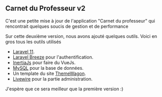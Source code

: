 ## Carnet du Professeur v2

C'est une petite mise à jour de l'application "Carnet du professeur" qui rencontrait quelques soucis de gestion et de performance

Sur cette deuxième version, nous avons ajouté quelques outils.
Voici en gros tous les outils utilisés

- [Laravel 11](https://laravel.com/docs).
- [Laravel Breeze](https://laravel.com/docs/11.x/starter-kits#laravel-breeze) pour l'authentification.
- [InertiaJs](https://inertiajs.com) pour faire du VueJs.
- [MySQL](https://laravel.com/docs/eloquent) pour la base de données.
- Un template du site [ThemeWagon](https://themewagon.com/).
- [Livewire](https://livewire.laravel.com/) pour la partie administration.

J'espère que ce sera meilleur que la première version :)
